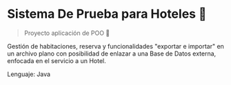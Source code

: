 # Sistema De Prueba para Hoteles 🏨
>Proyecto aplicación de POO 🎁 <br>

Gestión de habitaciones, reserva y funcionalidades "exportar e importar" en un archivo plano con posibilidad de enlazar a una Base de Datos externa, enfocada en el servicio a un Hotel.

Lenguaje: Java
